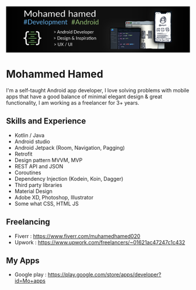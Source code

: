 ![design and development](https://github.com/mohamedhamedd/mohamedhamedd/blob/main/background6.png)
# Mohammed Hamed
I'm a self-taught Android app developer, I love solving problems with mobile apps that have a good balance 
of minimal elegant design & great functionality, I am working as a freelancer for 3+ years.

## Skills and Experience
* Kotlin / Java
* Android studio 
* Android Jetpack (Room, Navigation, Pagging) 
* Retrofit
* Design pattern MVVM, MVP 
* REST API and JSON 
* Coroutines
* Dependency Injection (Kodein, Koin, Dagger) 
* Third party libraries
* Material Design
* Adobe XD, Photoshop, Illustrator
* Some what CSS, HTML JS

## Freelancing
* Fiverr : https://www.fiverr.com/muhamedhamed020
* Upwork : https://www.upwork.com/freelancers/~01621ac47247c1c432

## My Apps
* Google play : https://play.google.com/store/apps/developer?id=Mo+apps


